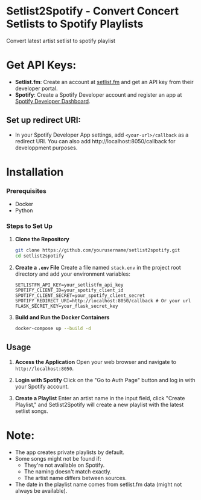 # Setlist2Spotify - Convert Concert Setlists to Spotify Playlists
Convert latest artist setlist to spotify playlist

# Get API Keys:

- **Setlist.fm**: Create an account at [setlist.fm](https://www.setlist.fm/) and get an API key from their developer portal.
- **Spotify**: Create a Spotify Developer account and register an app at [Spotify Developer Dashboard](https://developer.spotify.com/dashboard).

## Set up redirect URI:
- In your Spotify Developer App settings, add `<your-url>/callback` as a redirect URI. You can also add http://localhost:8050/callback for developpment purposes.

# Installation

### Prerequisites
- Docker
- Python

### Steps to Set Up
1. **Clone the Repository**
   ```bash
   git clone https://github.com/yourusername/setlist2spotify.git
   cd setlist2spotify
   ```

2. **Create a `.env` File**
   Create a file named `stack.env` in the project root directory and add your environment variables:
   ```
   SETLISTFM_API_KEY=your_setlistfm_api_key
   SPOTIFY_CLIENT_ID=your_spotify_client_id
   SPOTIFY_CLIENT_SECRET=your_spotify_client_secret
   SPOTIFY_REDIRECT_URI=http://localhost:8050/callback # Or your url
   FLASK_SECRET_KEY=your_flask_secret_key
   ```

3. **Build and Run the Docker Containers**
   ```bash
   docker-compose up --build -d
   ```
  
## Usage

1. **Access the Application**
   Open your web browser and navigate to `http://localhost:8050`.

2. **Login with Spotify**
   Click on the "Go to Auth Page" button and log in with your Spotify account.

3. **Create a Playlist**
   Enter an artist name in the input field, click "Create Playlist," and Setlist2Spotify will create a new playlist with the latest setlist songs.

# Note:
- The app creates private playlists by default.
- Some songs might not be found if:
  - They're not available on Spotify.
  - The naming doesn't match exactly.
  - The artist name differs between sources.
- The date in the playlist name comes from setlist.fm data (might not always be available).
